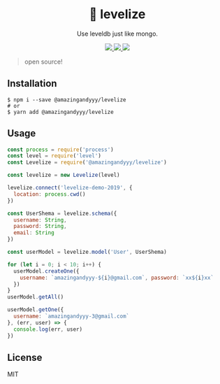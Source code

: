 <h1 align="center">
🎁 levelize
</h1>
<p align="center">
Use leveldb just like mongo.
</p>

<p align="center">
   <a href="https://github.com/amazingandyyy/levelize/blob/master/LICENSE">
      <img src="https://img.shields.io/badge/License-MIT-green.svg" />
   </a>
   <a href="https://circleci.com/gh/amazingandyyy/levelize">
      <img src="https://circleci.com/gh/amazingandyyy/levelize.svg?style=svg" />
   </a>
   <a href="https://www.npmjs.com/package/@amazingandyyy/levelize">
      <img src="https://badge.fury.io/js/%40amazingandyyy%2Flevelize.svg" />
   </a>
</p>

> open source!


## Installation

```shell
$ npm i --save @amazingandyyy/levelize
# or
$ yarn add @amazingandyyy/levelize
```

## Usage

```javascript
const process = require('process')
const level = require('level')
const Levelize = require('@amazingandyyy/levelize')

const levelize = new Levelize(level)

levelize.connect('levelize-demo-2019', {
  location: process.cwd()
})

const UserShema = levelize.schema({
  username: String,
  password: String,
  email: String
})

const userModel = levelize.model('User', UserShema)

for (let i = 0; i < 10; i++) {
  userModel.createOne({
    username: `amazingandyyy-${i}@gmail.com`, password: `xx${i}xx`
  })
}
userModel.getAll()

userModel.getOne({
  username: `amazingandyyy-3@gmail.com`
}, (err, user) => {
  console.log(err, user)
})

```

## License

MIT
